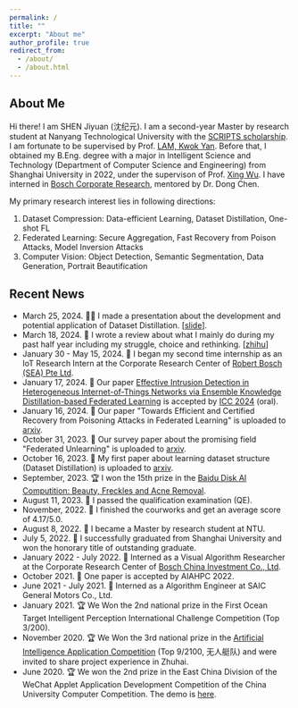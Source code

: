 ```yaml
---
permalink: /
title: ""
excerpt: "About me"
author_profile: true
redirect_from: 
  - /about/
  - /about.html
---
```



## About Me
Hi there! I am SHEN Jiyuan (沈纪元). I am a second-year Master by research student at Nanyang Technological University with the [SCRIPTS scholarship](https://www.ntu.edu.sg/scripts/home). I am fortunate to be supervised by Prof. [LAM, Kwok Yan](https://personal.ntu.edu.sg/kwokyan.lam/). Before that, I obtained my B.Eng. degree with a major in Intelligent Science and Technology (Department of Computer Science and Engineering) from Shanghai University in 2022, under the supervison of Prof. [Xing Wu](https://scholar.google.com/citations?user=rRQ_BQIAAAAJ&hl=en). I have interned in [Bosch Corporate Research](https://www.bosch.com/), mentored by Dr. Dong Chen.


My primary research interest lies in following directions:

1. Dataset Compression: Data-efficient Learning, Dataset Distillation, One-shot FL
2. Federated Learning: Secure Aggregation, Fast Recovery from Poison Attacks, Model Inversion Attacks
3. Computer Vision: Object Detection, Semantic Segmentation, Data Generation, Portrait Beautification


## Recent News
* March 25, 2024. 👨‍💻 I made a presentation about the development and potential application of Dataset Distillation. [[slide](https://docs.google.com/presentation/d/1rzKOw9eNgg4gqXfNcwnSKsAmhilHxxOg/edit?usp=sharing&ouid=105576136034076869833&rtpof=true&sd=true)].
* March 18, 2024. 🤔 I wrote a review about what I mainly do during my past half year including my struggle, choice and rethinking. [[zhihu](https://zhuanlan.zhihu.com/p/687816066)]
* January 30 - May 15, 2024. 💼 I began my second time internship as an IoT Research Intern at the Corporate Research Center of [Robert Bosch (SEA) Pte Ltd](https://www.bosch.com.sg). 
* January 17, 2024. 🎉 Our paper [Effective Intrusion Detection in Heterogeneous Internet-of-Things Networks via Ensemble Knowledge Distillation-based Federated Learning](https://shenjiyuan123.github.io/publication/FLEKD) is accepted by [ICC 2024](https://icc2024.ieee-icc.org) (oral).
* January 16, 2024. 📃 Our paper "Towards Efficient and Certified Recovery from Poisoning Attacks in Federated Learning" is uploaded to [arxiv](http://arxiv.org/abs/2401.08216).
* October 31, 2023. 📃 Our survey paper about the promising field "Federated Unlearning" is uploaded to [arxiv](https://arxiv.org/abs/2310.10541).
* October 16, 2023. 📃 My first paper about learning dataset structure (Dataset Distillation) is uploaded to [arxiv](https://arxiv.org/abs/2310.10541).
* September, 2023. 🏆 I won the 15th prize in the [Baidu Disk AI Computition: Beauty, Freckles and Acne Removal](https://aistudio.baidu.com/competition/detail/1022/0/leaderboard).
* August 11, 2023. 🎉 I passed the qualification examination (QE).
* November, 2022. 🎉 I finished the courworks and get an average score of 4.17/5.0.
* August 8, 2022. 🎉 I became a Master by research student at NTU.
* July 5, 2022. 🎉 I successfully graduated from Shanghai University and won the honorary title of outstanding graduate.
* January 2022 - July 2022. 💼 Interned as a Visual Algorithm Researcher at the Corporate Research Center of [Bosch China Investment Co., Ltd](https://www.bosch.com.cn).
* October 2021. 🎉 One paper is accepted by AIAHPC 2022.
* June 2021 - July 2021. 💼 Interned as a Algorithm Engineer at SAIC General Motors Co., Ltd.
* January 2021. 🏆 We Won the 2nd national prize in the First Ocean Target Intelligent Perception International Challenge Competition (Top 3/200).
* November 2020. 🏆 We Won the 3rd national prize in the [Artificial Intelligence Application Competition](https://www.heywhale.com/home/competition/5f34b039a5c0e8002d5d008e/leaderboard) (Top 9/2100, 无人艇队) and were invited to share project experience in Zhuhai.
* June 2020. 🏆 We won the 2nd prize in the East China Division of the WeChat Applet Application Development Competition of the China University Computer Competition. The demo is [here](https://youtu.be/_Lg85Zdr4nk).
